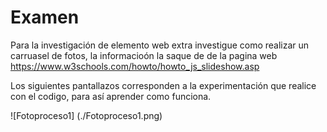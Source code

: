 # Examen

 Para la investigación de elemento web extra investigue como realizar un carruasel de fotos, la informacioón la saque de de la pagina web https://www.w3schools.com/howto/howto_js_slideshow.asp
 
Los siguientes pantallazos corresponden a la experimentación que realice con el codigo, para así aprender como funciona.

![Fotoproceso1] (./Fotoproceso1.png)
